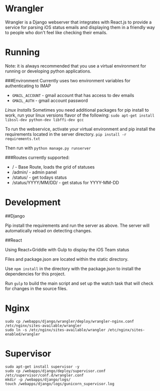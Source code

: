 Wrangler
=================

Wrangler is a Django webserver that integrates with React.js to provide a service for parsing iOS status emails and displaying them in a friendly way to people who don't feel like checking their emails.




Running
=================
Note: it is always recommended that you use a virtual environment for running or developing python applications.

###Environment
Currently uses two environment variables for authenticating to IMAP
* `GMAIL_ACCOUNT` - gmail account that has access to dev emails
* `GMAIL_AUTH` - gmail account password

*Linux Installs*
Sometimes you need additional packages for pip install to work, run your linux versions flavor of the following:
`sudo apt-get install libssl-dev python-dev libffi-dev gcc`

To run the webservice, activate your virtual environment and pip install the requirements located in the server directory.
`pip install -r requirements.txt`

Then run with `python manage.py runserver`


###Routes currently supported:
* / - Base Route, loads the grid of statuses
* /admin/ - admin panel
* /status/ - get todays status
* /status/YYYY/MM/DD/ - get status for YYYY-MM-DD


Development
=================

##Django

Pip install the requirements and run the server as above. The server will automatically reload on detecting changes.

##React

Using React+Griddle with Gulp to display the iOS Team status

Files and package.json are located within the static directory.

Use `npm install` in the directory with the package.json to install the dependencies for this project.

Run `gulp` to build the main script and set up the watch task that will check for changes in the source files.


Nginx
=================
```
sudo cp /webapps/django/wrangler/deploy/wrangler-nginx.conf /etc/nginx/sites-available/wrangler
sudo ln -s /etc/nginx/sites-available/wrangler /etc/nginx/sites-enabled/wrangler
```

Supervisor
=================
```
sudo apt-get install supervisor -y
sudo cp /webapps/django/deploy/supervisor.conf /etc/supervisor/conf.d/wrangler.conf
mkdir -p /webapps/django/logs/
touch /webapps/django/logs/gunicorn_supervisor.log 
```